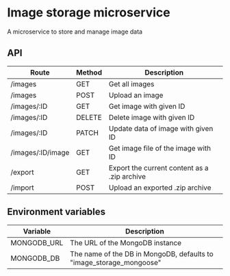 # Image storage microservice

A microservice to store and manage image data

## API
| Route  | Method | Description |
| --- | --- | --- |
| /images  | GET | Get all images |
| /images  | POST | Upload an image |
| /images/:ID  | GET | Get image with given ID |
| /images/:ID  | DELETE | Delete image with given ID |
| /images/:ID  | PATCH | Update data of image with given ID |
| /images/:ID/image  | GET | Get image file of the image with ID |
| /export  | GET | Export the current content as a .zip archive |
| /import  | POST | Upload an exported .zip archive |

## Environment variables
| Variable  | Description |
| --- | --- |
| MONGODB_URL  | The URL of the MongoDB instance |
| MONGODB_DB  | The name of the DB in MongoDB, defaults to  "image_storage_mongoose" |

